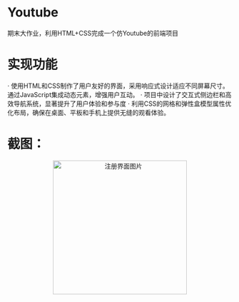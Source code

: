 # Youtube  
期末大作业，利用HTML+CSS完成一个仿Youtube的前端项目  
# 实现功能  
· 使用HTML和CSS制作了用户友好的界面，采用响应式设计适应不同屏幕尺寸。通过JavaScript集成动态元素，增强用户互动。
· 项目中设计了交互式侧边栏和高效导航系统，显著提升了用户体验和参与度
· 利用CSS的网格和弹性盒模型属性优化布局，确保在桌面、平板和手机上提供无缝的观看体验。
# 截图：
<div align="center">
  <img src=https://github.com/DontHeartMeGirl/images_for_README/blob/main/images/Youtube1.png alt="注册界面图片" width="300">
</div>
